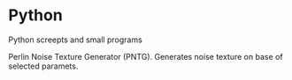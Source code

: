# Python
Python screepts and small programs


Perlin Noise Texture Generator (PNTG).
   Generates noise texture on base of selected paramets.
